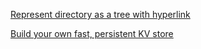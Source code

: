 [Represent directory as a tree with hyperlink](https://stackoverflow.com/questions/23989232/is-there-a-way-to-represent-a-directory-tree-in-a-github-readme-md)


[Build your own fast, persistent KV store](https://news.ycombinator.com/item?id=34793714)
